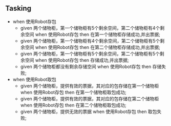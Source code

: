 ## Tasking

 - when 使用Robot存包
   - given 两个储物柜，第一个储物柜有5个剩余空间，第二个储物柜有4个剩余空间 when 使用Robot存包 then 在第一个储物柜存储成功,并出票据;
   - given 两个储物柜，第一个储物柜有4个剩余空间，第二个储物柜有5个剩余空间 when 使用Robot存包 then 在第二个储物柜存储成功,并出票据;
   - given 两个储物柜，第一个储物柜有5个剩余空间，第二个储物柜有5个剩余空间 when 使用Robot存包 then 存储成功,并出票据;
   - given 两个储物柜都没有剩余存储空间 when 使用Robot存包 then 存储失败;
 - when 使用Robot取包
   - given 两个储物柜，提供有效的票据，其对应的包存储在第一个储物柜 when 使用Robot存包 then 在第一个储物柜取包成功;
   - given 两个储物柜，提供有效的票据，其对应的包存储在第二个储物柜 when 使用Robot存包 then 在第二个储物柜取包成功;
   - given 两个储物柜，提供无效的票据 when 使用Robot存包 then 取包失败;
